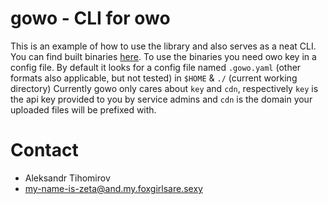 # gowo - CLI for owo

This is an example of how to use the library and also serves as a neat CLI.
You can find built binaries [here](https://github.com/whats-this/owo.go/releases).
To use the binaries you need owo key in a config file.
By default it looks for a config file named `.gowo.yaml` (other formats also applicable, but not tested) in `$HOME` & `./` (current working directory)
Currently gowo only cares about `key` and `cdn`, respectively `key` is the api key provided to you by service admins and `cdn` is the domain your uploaded files will be prefixed with.

# Contact

- Aleksandr Tihomirov
- [my-name-is-zeta@and.my.foxgirlsare.sexy](mailto:my-name-is-zeta@and.my.foxgirlsare.sexy)